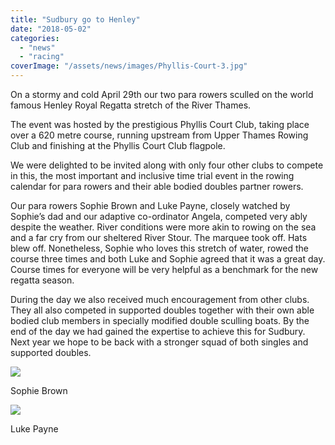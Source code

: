 ```yaml
---
title: "Sudbury go to Henley"
date: "2018-05-02"
categories: 
  - "news"
  - "racing"
coverImage: "/assets/news/images/Phyllis-Court-3.jpg"
---
```


On a stormy and cold April 29th our two para rowers sculled on the world famous Henley Royal Regatta stretch of the River Thames.

The event was hosted by the prestigious Phyllis Court Club, taking place over a 620 metre course, running upstream from Upper Thames Rowing Club and finishing at the Phyllis Court Club flagpole.

We were delighted to be invited along with only four other clubs to compete in this, the most important and inclusive time trial event in the rowing calendar for para rowers and their able bodied doubles partner rowers.

Our para rowers Sophie Brown and Luke Payne, closely watched by Sophie’s dad and our adaptive co-ordinator Angela, competed very ably despite the weather. River conditions were more akin to rowing on the sea and a far cry from our sheltered River Stour. The marquee took off. Hats blew off. Nonetheless, Sophie who loves this stretch of water, rowed the course three times and both Luke and Sophie agreed that it was a great day. Course times for everyone will be very helpful as a benchmark for the new regatta season.

During the day we also received much encouragement from other clubs. They all also competed in supported doubles together with their own able bodied club members in specially modified double sculling boats. By the end of the day we had gained the expertise to achieve this for Sudbury. Next year we hope to be back with a stronger squad of both singles and supported doubles.

[![](/assets/news/images/Phyllis-Court-1.jpg)](http://sudburyrowingclub.org.uk/wp-content/uploads/2018/05/Phyllis-Court-1.jpg)

Sophie Brown

[![](/assets/news/images/Phyllis-Court-2.jpg)](http://sudburyrowingclub.org.uk/wp-content/uploads/2018/05/Phyllis-Court-2.jpg)

Luke Payne
